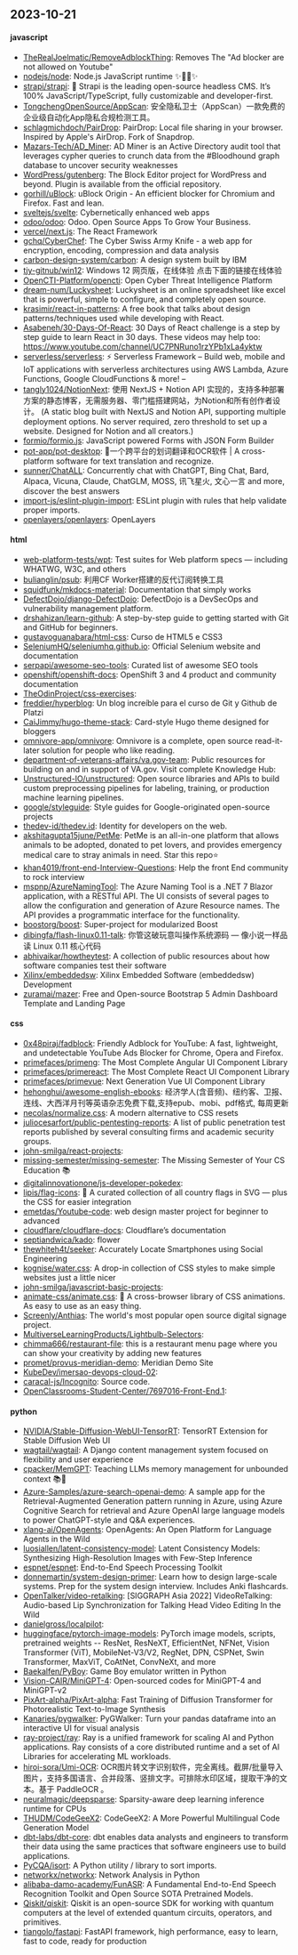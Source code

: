 ## 2023-10-21

#### javascript
* [TheRealJoelmatic/RemoveAdblockThing](https://github.com/TheRealJoelmatic/RemoveAdblockThing): Removes The "Ad blocker are not allowed on Youtube"
* [nodejs/node](https://github.com/nodejs/node): Node.js JavaScript runtime ✨🐢🚀✨
* [strapi/strapi](https://github.com/strapi/strapi): 🚀 Strapi is the leading open-source headless CMS. It’s 100% JavaScript/TypeScript, fully customizable and developer-first.
* [TongchengOpenSource/AppScan](https://github.com/TongchengOpenSource/AppScan): 安全隐私卫士（AppScan）一款免费的企业级自动化App隐私合规检测工具。
* [schlagmichdoch/PairDrop](https://github.com/schlagmichdoch/PairDrop): PairDrop: Local file sharing in your browser. Inspired by Apple's AirDrop. Fork of Snapdrop.
* [Mazars-Tech/AD_Miner](https://github.com/Mazars-Tech/AD_Miner): AD Miner is an Active Directory audit tool that leverages cypher queries to crunch data from the #Bloodhound graph database to uncover security weaknesses
* [WordPress/gutenberg](https://github.com/WordPress/gutenberg): The Block Editor project for WordPress and beyond. Plugin is available from the official repository.
* [gorhill/uBlock](https://github.com/gorhill/uBlock): uBlock Origin - An efficient blocker for Chromium and Firefox. Fast and lean.
* [sveltejs/svelte](https://github.com/sveltejs/svelte): Cybernetically enhanced web apps
* [odoo/odoo](https://github.com/odoo/odoo): Odoo. Open Source Apps To Grow Your Business.
* [vercel/next.js](https://github.com/vercel/next.js): The React Framework
* [gchq/CyberChef](https://github.com/gchq/CyberChef): The Cyber Swiss Army Knife - a web app for encryption, encoding, compression and data analysis
* [carbon-design-system/carbon](https://github.com/carbon-design-system/carbon): A design system built by IBM
* [tjy-gitnub/win12](https://github.com/tjy-gitnub/win12): Windows 12 网页版，在线体验 点击下面的链接在线体验
* [OpenCTI-Platform/opencti](https://github.com/OpenCTI-Platform/opencti): Open Cyber Threat Intelligence Platform
* [dream-num/Luckysheet](https://github.com/dream-num/Luckysheet): Luckysheet is an online spreadsheet like excel that is powerful, simple to configure, and completely open source.
* [krasimir/react-in-patterns](https://github.com/krasimir/react-in-patterns): A free book that talks about design patterns/techniques used while developing with React.
* [Asabeneh/30-Days-Of-React](https://github.com/Asabeneh/30-Days-Of-React): 30 Days of React challenge is a step by step guide to learn React in 30 days. These videos may help too: https://www.youtube.com/channel/UC7PNRuno1rzYPb1xLa4yktw
* [serverless/serverless](https://github.com/serverless/serverless): ⚡ Serverless Framework – Build web, mobile and IoT applications with serverless architectures using AWS Lambda, Azure Functions, Google CloudFunctions & more! –
* [tangly1024/NotionNext](https://github.com/tangly1024/NotionNext): 使用 NextJS + Notion API 实现的，支持多种部署方案的静态博客，无需服务器、零门槛搭建网站，为Notion和所有创作者设计。 (A static blog built with NextJS and Notion API, supporting multiple deployment options. No server required, zero threshold to set up a website. Designed for Notion and all creators.)
* [formio/formio.js](https://github.com/formio/formio.js): JavaScript powered Forms with JSON Form Builder
* [pot-app/pot-desktop](https://github.com/pot-app/pot-desktop): 🌈一个跨平台的划词翻译和OCR软件 | A cross-platform software for text translation and recognize.
* [sunner/ChatALL](https://github.com/sunner/ChatALL): Concurrently chat with ChatGPT, Bing Chat, Bard, Alpaca, Vicuna, Claude, ChatGLM, MOSS, 讯飞星火, 文心一言 and more, discover the best answers
* [import-js/eslint-plugin-import](https://github.com/import-js/eslint-plugin-import): ESLint plugin with rules that help validate proper imports.
* [openlayers/openlayers](https://github.com/openlayers/openlayers): OpenLayers

#### html
* [web-platform-tests/wpt](https://github.com/web-platform-tests/wpt): Test suites for Web platform specs — including WHATWG, W3C, and others
* [bulianglin/psub](https://github.com/bulianglin/psub): 利用CF Worker搭建的反代订阅转换工具
* [squidfunk/mkdocs-material](https://github.com/squidfunk/mkdocs-material): Documentation that simply works
* [DefectDojo/django-DefectDojo](https://github.com/DefectDojo/django-DefectDojo): DefectDojo is a DevSecOps and vulnerability management platform.
* [drshahizan/learn-github](https://github.com/drshahizan/learn-github): A step-by-step guide to getting started with Git and GitHub for beginners.
* [gustavoguanabara/html-css](https://github.com/gustavoguanabara/html-css): Curso de HTML5 e CSS3
* [SeleniumHQ/seleniumhq.github.io](https://github.com/SeleniumHQ/seleniumhq.github.io): Official Selenium website and documentation
* [serpapi/awesome-seo-tools](https://github.com/serpapi/awesome-seo-tools): Curated list of awesome SEO tools
* [openshift/openshift-docs](https://github.com/openshift/openshift-docs): OpenShift 3 and 4 product and community documentation
* [TheOdinProject/css-exercises](https://github.com/TheOdinProject/css-exercises): 
* [freddier/hyperblog](https://github.com/freddier/hyperblog): Un blog increíble para el curso de Git y Github de Platzi
* [CaiJimmy/hugo-theme-stack](https://github.com/CaiJimmy/hugo-theme-stack): Card-style Hugo theme designed for bloggers
* [omnivore-app/omnivore](https://github.com/omnivore-app/omnivore): Omnivore is a complete, open source read-it-later solution for people who like reading.
* [department-of-veterans-affairs/va.gov-team](https://github.com/department-of-veterans-affairs/va.gov-team): Public resources for building on and in support of VA.gov. Visit complete Knowledge Hub:
* [Unstructured-IO/unstructured](https://github.com/Unstructured-IO/unstructured): Open source libraries and APIs to build custom preprocessing pipelines for labeling, training, or production machine learning pipelines.
* [google/styleguide](https://github.com/google/styleguide): Style guides for Google-originated open-source projects
* [thedev-id/thedev.id](https://github.com/thedev-id/thedev.id): Identity for developers on the web.
* [akshitagupta15june/PetMe](https://github.com/akshitagupta15june/PetMe): PetMe is an all-in-one platform that allows animals to be adopted, donated to pet lovers, and provides emergency medical care to stray animals in need. Star this repo⭐
* [khan4019/front-end-Interview-Questions](https://github.com/khan4019/front-end-Interview-Questions): Help the front End community to rock interview
* [mspnp/AzureNamingTool](https://github.com/mspnp/AzureNamingTool): The Azure Naming Tool is a .NET 7 Blazor application, with a RESTful API. The UI consists of several pages to allow the configuration and generation of Azure Resource names. The API provides a programmatic interface for the functionality.
* [boostorg/boost](https://github.com/boostorg/boost): Super-project for modularized Boost
* [dibingfa/flash-linux0.11-talk](https://github.com/dibingfa/flash-linux0.11-talk): 你管这破玩意叫操作系统源码 — 像小说一样品读 Linux 0.11 核心代码
* [abhivaikar/howtheytest](https://github.com/abhivaikar/howtheytest): A collection of public resources about how software companies test their software
* [Xilinx/embeddedsw](https://github.com/Xilinx/embeddedsw): Xilinx Embedded Software (embeddedsw) Development
* [zuramai/mazer](https://github.com/zuramai/mazer): Free and Open-source Bootstrap 5 Admin Dashboard Template and Landing Page

#### css
* [0x48piraj/fadblock](https://github.com/0x48piraj/fadblock): Friendly Adblock for YouTube: A fast, lightweight, and undetectable YouTube Ads Blocker for Chrome, Opera and Firefox.
* [primefaces/primeng](https://github.com/primefaces/primeng): The Most Complete Angular UI Component Library
* [primefaces/primereact](https://github.com/primefaces/primereact): The Most Complete React UI Component Library
* [primefaces/primevue](https://github.com/primefaces/primevue): Next Generation Vue UI Component Library
* [hehonghui/awesome-english-ebooks](https://github.com/hehonghui/awesome-english-ebooks): 经济学人(含音频)、纽约客、卫报、连线、大西洋月刊等英语杂志免费下载,支持epub、mobi、pdf格式, 每周更新
* [necolas/normalize.css](https://github.com/necolas/normalize.css): A modern alternative to CSS resets
* [juliocesarfort/public-pentesting-reports](https://github.com/juliocesarfort/public-pentesting-reports): A list of public penetration test reports published by several consulting firms and academic security groups.
* [john-smilga/react-projects](https://github.com/john-smilga/react-projects): 
* [missing-semester/missing-semester](https://github.com/missing-semester/missing-semester): The Missing Semester of Your CS Education 📚
* [digitalinnovationone/js-developer-pokedex](https://github.com/digitalinnovationone/js-developer-pokedex): 
* [lipis/flag-icons](https://github.com/lipis/flag-icons): 🎏 A curated collection of all country flags in SVG — plus the CSS for easier integration
* [emetdas/Youtube-code](https://github.com/emetdas/Youtube-code): web design master project for beginner to advanced
* [cloudflare/cloudflare-docs](https://github.com/cloudflare/cloudflare-docs): Cloudflare’s documentation
* [septiandwica/kado](https://github.com/septiandwica/kado): flower
* [thewhiteh4t/seeker](https://github.com/thewhiteh4t/seeker): Accurately Locate Smartphones using Social Engineering
* [kognise/water.css](https://github.com/kognise/water.css): A drop-in collection of CSS styles to make simple websites just a little nicer
* [john-smilga/javascript-basic-projects](https://github.com/john-smilga/javascript-basic-projects): 
* [animate-css/animate.css](https://github.com/animate-css/animate.css): 🍿 A cross-browser library of CSS animations. As easy to use as an easy thing.
* [Screenly/Anthias](https://github.com/Screenly/Anthias): The world's most popular open source digital signage project.
* [MultiverseLearningProducts/Lightbulb-Selectors](https://github.com/MultiverseLearningProducts/Lightbulb-Selectors): 
* [chimma666/restaurant-file](https://github.com/chimma666/restaurant-file): this is a restaurant menu page where you can show your creativity by adding new features
* [promet/provus-meridian-demo](https://github.com/promet/provus-meridian-demo): Meridian Demo Site
* [KubeDev/imersao-devops-cloud-02](https://github.com/KubeDev/imersao-devops-cloud-02): 
* [caracal-js/Incognito](https://github.com/caracal-js/Incognito): Source code.
* [OpenClassrooms-Student-Center/7697016-Front-End.1](https://github.com/OpenClassrooms-Student-Center/7697016-Front-End.1): 

#### python
* [NVIDIA/Stable-Diffusion-WebUI-TensorRT](https://github.com/NVIDIA/Stable-Diffusion-WebUI-TensorRT): TensorRT Extension for Stable Diffusion Web UI
* [wagtail/wagtail](https://github.com/wagtail/wagtail): A Django content management system focused on flexibility and user experience
* [cpacker/MemGPT](https://github.com/cpacker/MemGPT): Teaching LLMs memory management for unbounded context 📚🦙
* [Azure-Samples/azure-search-openai-demo](https://github.com/Azure-Samples/azure-search-openai-demo): A sample app for the Retrieval-Augmented Generation pattern running in Azure, using Azure Cognitive Search for retrieval and Azure OpenAI large language models to power ChatGPT-style and Q&A experiences.
* [xlang-ai/OpenAgents](https://github.com/xlang-ai/OpenAgents): OpenAgents: An Open Platform for Language Agents in the Wild
* [luosiallen/latent-consistency-model](https://github.com/luosiallen/latent-consistency-model): Latent Consistency Models: Synthesizing High-Resolution Images with Few-Step Inference
* [espnet/espnet](https://github.com/espnet/espnet): End-to-End Speech Processing Toolkit
* [donnemartin/system-design-primer](https://github.com/donnemartin/system-design-primer): Learn how to design large-scale systems. Prep for the system design interview. Includes Anki flashcards.
* [OpenTalker/video-retalking](https://github.com/OpenTalker/video-retalking): [SIGGRAPH Asia 2022] VideoReTalking: Audio-based Lip Synchronization for Talking Head Video Editing In the Wild
* [danielgross/localpilot](https://github.com/danielgross/localpilot): 
* [huggingface/pytorch-image-models](https://github.com/huggingface/pytorch-image-models): PyTorch image models, scripts, pretrained weights -- ResNet, ResNeXT, EfficientNet, NFNet, Vision Transformer (ViT), MobileNet-V3/V2, RegNet, DPN, CSPNet, Swin Transformer, MaxViT, CoAtNet, ConvNeXt, and more
* [Baekalfen/PyBoy](https://github.com/Baekalfen/PyBoy): Game Boy emulator written in Python
* [Vision-CAIR/MiniGPT-4](https://github.com/Vision-CAIR/MiniGPT-4): Open-sourced codes for MiniGPT-4 and MiniGPT-v2
* [PixArt-alpha/PixArt-alpha](https://github.com/PixArt-alpha/PixArt-alpha): Fast Training of Diffusion Transformer for Photorealistic Text-to-Image Synthesis
* [Kanaries/pygwalker](https://github.com/Kanaries/pygwalker): PyGWalker: Turn your pandas dataframe into an interactive UI for visual analysis
* [ray-project/ray](https://github.com/ray-project/ray): Ray is a unified framework for scaling AI and Python applications. Ray consists of a core distributed runtime and a set of AI Libraries for accelerating ML workloads.
* [hiroi-sora/Umi-OCR](https://github.com/hiroi-sora/Umi-OCR): OCR图片转文字识别软件，完全离线。截屏/批量导入图片，支持多国语言、合并段落、竖排文字。可排除水印区域，提取干净的文本。基于 PaddleOCR 。
* [neuralmagic/deepsparse](https://github.com/neuralmagic/deepsparse): Sparsity-aware deep learning inference runtime for CPUs
* [THUDM/CodeGeeX2](https://github.com/THUDM/CodeGeeX2): CodeGeeX2: A More Powerful Multilingual Code Generation Model
* [dbt-labs/dbt-core](https://github.com/dbt-labs/dbt-core): dbt enables data analysts and engineers to transform their data using the same practices that software engineers use to build applications.
* [PyCQA/isort](https://github.com/PyCQA/isort): A Python utility / library to sort imports.
* [networkx/networkx](https://github.com/networkx/networkx): Network Analysis in Python
* [alibaba-damo-academy/FunASR](https://github.com/alibaba-damo-academy/FunASR): A Fundamental End-to-End Speech Recognition Toolkit and Open Source SOTA Pretrained Models.
* [Qiskit/qiskit](https://github.com/Qiskit/qiskit): Qiskit is an open-source SDK for working with quantum computers at the level of extended quantum circuits, operators, and primitives.
* [tiangolo/fastapi](https://github.com/tiangolo/fastapi): FastAPI framework, high performance, easy to learn, fast to code, ready for production
